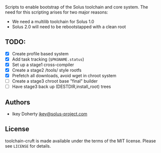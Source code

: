Scripts to enable bootstrap of the Solus toolchain and core system.
The need for this scripting arises for two major reasons:

 * We need a multilib toolchain for Solus 1.0
 * Solus 2.0 will need to be rebootstapped with a clean root

TODO:
----

 - [x] Create profile based system
 - [x] Add task tracking (`$PKGNAME.status`)
 - [x] Set up a stage1 cross-compiler
 - [x] Create a stage2 /tools/ style rootfs
 - [x] Prefetch all downloads, avoid wget in chroot system
 - [ ] Create a stage3 chroot base "final" builder
 - [ ] Have stage3 back up (DESTDIR,install_root) trees

Authors
-------

 - Ikey Doherty <ikey@solus-project.com>

License
-------

toolchain-cruft is made available under the terms of the MIT license.
Please see `LICENSE` for details.
